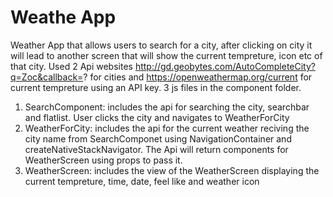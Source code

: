 # Weathe App
Weather App that allows users to search for a city, after clicking on city it will lead to another screen that will show the current tempreture, icon etc of that city. 
Used 2 Api websites http://gd.geobytes.com/AutoCompleteCity?q=Zoc&callback=? for cities and https://openweathermap.org/current for current tempreture using an API key. 
3 js files in the component folder.
1. SearchComponent: includes the api for searching the city, searchbar and flatlist. User clicks the city and navigates to WeatherForCity
2. WeatherForCity: includes the api for the current weather reciving the city name from SearchComponet using NavigationContainer and createNativeStackNavigator. The Api will return components for WeatherScreen using props to pass it.
3. WeatherScreen: includes the view of the WeatherScreen displaying the current tempreture, time, date, feel like and weather icon


